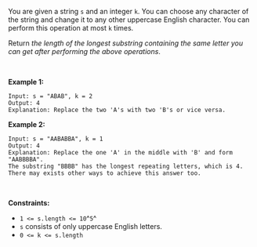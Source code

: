 You are given a string `s` and an integer `k`. You can choose any
character of the string and change it to any other uppercase English
character. You can perform this operation at most `k` times.

Return *the length of the longest substring containing the same letter
you can get after performing the above operations*.

 

**Example 1:**

    Input: s = "ABAB", k = 2
    Output: 4
    Explanation: Replace the two 'A's with two 'B's or vice versa.

**Example 2:**

    Input: s = "AABABBA", k = 1
    Output: 4
    Explanation: Replace the one 'A' in the middle with 'B' and form "AABBBBA".
    The substring "BBBB" has the longest repeating letters, which is 4.
    There may exists other ways to achieve this answer too.

 

**Constraints:**

-   `1 <= s.length <= 10`^`5`^
-   `s` consists of only uppercase English letters.
-   `0 <= k <= s.length`
